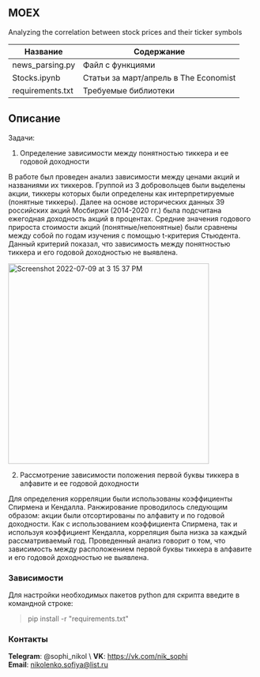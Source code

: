 ## MOEX
Analyzing the correlation between stock prices and their ticker symbols 


| Название | Содержание | 
|----------------|----------------|
| news_parsing.py | Файл с функциями |
| Stocks.ipynb | Статьи за март/апрель в The Economist |
| requirements.txt | Требуемые библиотеки |


## Описание

Задачи: 
1. Определение зависимости между понятностью тиккера и ее годовой доходности

В работе был проведен анализ зависимости между ценами акций и названиями их тиккеров. Группой из 3 добровольцев были выделены акции, тиккеры которых были определены как интерпретируемые (понятные тиккеры). Далее на основе исторических данных 39 российских акций Мосбиржи (2014-2020 гг.) была подсчитана ежегодная доходность акций в процентах. Средние значения годового прироста стоимости акций (понятные/непонятные) были сравнены между собой по годам изучения с помощью t-критерия Стьюдента. Данный критерий показал, что зависимость между понятностью тиккера и его годовой доходностью не выявлена.

<img width="406" alt="Screenshot 2022-07-09 at 3 15 37 PM" src="https://user-images.githubusercontent.com/75318962/178105348-7343300b-14f2-42f3-9b6d-fdf5c514473c.png">

2. Рассмотрение зависимости положения первой буквы тиккера в алфавите и ее годовой доходности

Для определения корреляции были использованы коэффициенты Спирмена и Кендалла. Ранжирование проводилось следующим образом: акции были отсортированы по алфавиту и по годовой доходности. Как с использованием коэффициента Спирмена, так и используя коэффициент Кендалла, корреляция была низка за каждый рассматриваемый год. Проведенный анализ говорит о том, что зависимость между расположением первой буквы тиккера в алфавите и его годовой доходностью не выявлена. 

###                                                                   Зависимости

  Для настройки необходимых пакетов python для скрипта введите в командной строке:
  > pip install -r "requirements.txt"

  

###                                                                    Контакты


  **Telegram**: @sophi_nikol \ 
  **VK**: https://vk.com/nik_sophi \
  **Email**: nikolenko.sofiya@list.ru

